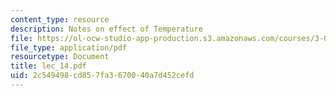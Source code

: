 ```yaml
---
content_type: resource
description: Notes on effect of Temperature
file: https://ol-ocw-studio-app-production.s3.amazonaws.com/courses/3-064-polymer-engineering-fall-2003/2c549498cd857fa3670040a7d452cefd_lec_14.pdf
file_type: application/pdf
resourcetype: Document
title: lec_14.pdf
uid: 2c549498-cd85-7fa3-6700-40a7d452cefd
---
```

